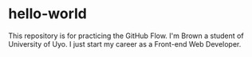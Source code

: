 # hello-world
This repository is for practicing the GitHub Flow.
I'm Brown a student of University of Uyo. I just start my career as a Front-end Web Developer.
